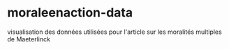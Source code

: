 # moraleenaction-data
visualisation des données utilisées pour l'article sur les moralités multiples de Maeterlinck
